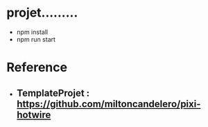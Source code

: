 # projet.........

- npm install
- npm run start

# Reference

- ## TemplateProjet : https://github.com/miltoncandelero/pixi-hotwire